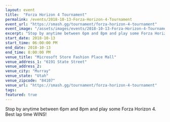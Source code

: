 ```yaml
---
layout: event
title:  "Forza Horizon 4 Tournament"
permalink: /events/2018-10-13-Forza-Horizon-4-Tournament
event_url: "https://smash.gg/tournament/forza-horizon-4-tournament"
event_image: "/assets/images/events/2018-10-13-Forza-Horizon-4-Tournament.jpg"
excerpt: "Stop by anytime between 6pm and 8pm and play some Forza Horizon 4. Best lap time WINS!"
start_date: 2018-10-13
start_time: 06:00:00 PM
end_date: 2018-10-13
end_time: 8:00:00 PM
venue_title: "Microsoft Store Fashion Place Mall"
venue_address_1: "6191 State Street"
venue_address_2:
venue_city: "Murray"
venue_state: "Utah"
venue_zipcode: "84107"
venue_url: "https://smash.gg/tournament/forza-horizon-4-tournament"
tags: 
featured: true
---
```


Stop by anytime between 6pm and 8pm and play some Forza Horizon 4. Best lap time WINS!